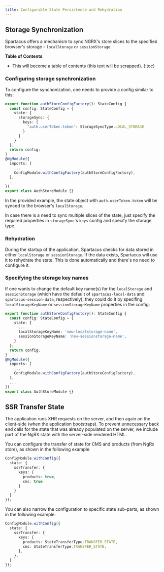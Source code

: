 ```yaml
---
title: Configurable State Persistence and Rehydration
---
```


## Storage Synchronization

Spartacus offers a mechanism to sync NGRX's store slices to the specified browser's storage - `localStorage` or `sessionStorage`.

**Table of Contents**

- This will become a table of contents (this text will be scrapped).
{:toc}

### Configuring storage synchronization

To configure the synchonization, one needs to provide a config similar to this:

```ts
export function authStoreConfigFactory(): StateConfig {
  const config: StateConfig = {
    state: {
      storageSync: {
        keys: {
          "auth.userToken.token": StorageSyncType.LOCAL_STORAGE
        }
      }
    }
  };
  return config;
}
@NgModule({
  imports: [
    ...
    ConfigModule.withConfigFactory(authStoreConfigFactory),
  ],
  ...
})
export class AuthStoreModule {}
```

In the provided example, the state object with `auth.userToken.token` will be synced to the browser's `localStorage`.

In case there is a need to sync multiple slices of the state, just specify the required properties in `storageSync`'s `keys` config and specify the storage type.

### Rehydration

During the startup of the application, Spartacus checks for data stored in either `localStorage` or `sessionStorage`. If the data exists, Spartacus will use it to rehydrate the state. This is done automatically and there's no need to configure it.

### Specifying the storage key names

If one wants to change the default key name(s) for the `localStorage` and `sessionStorage` (which have the default of `spartacus-local-data` and `spartacus-session-data`, respectively), they could do it by specifing `localStorageKeyName` or `sessionStorageKeyName` properties in the config:

```ts
export function authStoreConfigFactory(): StateConfig {
  const config: StateConfig = {
    state: {
      ...
      localStorageKeyName: 'new-localstorage-name',
      sessionStorageKeyName: 'new-sessionstorage-name',
    }
  };
  return config;
}
@NgModule({
  imports: [
    ...
    ConfigModule.withConfigFactory(authStoreConfigFactory),
  ],
  ...
})
export class AuthStoreModule {}
```

## SSR Transfer State

The application runs XHR requests on the server, and then again on the client-side (when the application bootstraps). To prevent unnecessary back end calls for the state that was already populated on the server, we include part of the NgRX state with the server-side rendered HTML.

You can configure the transfer of state for CMS and products (from NgRx store), as shown in the following example:

```typescript
ConfigModule.withConfig({
  state: {
    ssrTransfer: {
      keys: {
        products: true,
        cms: true
      }
    }
  }
});
```

You can also narrow the configuration to specific state sub-parts, as shown in the following example:

```typescript
ConfigModule.withConfig({
  state: {
    ssrTransfer: {
      keys: {
        products: StateTransferType.TRANSFER_STATE,
        cms: StateTransferType.TRANSFER_STATE,
      },
    },
  }
});
```
